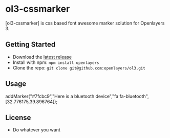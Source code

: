 # ol3-cssmarker

[ol3-cssmarker] is css based font awesome marker solution for Openlayers 3.

## Getting Started

- Download the [latest release](http://openlayers.org/download/)
- Install with npm: `npm install openlayers`
- Clone the repo: `git clone git@github.com:openlayers/ol3.git`

## Usage

addMarker("#7fcbc9","Here is a bluetooth device","fa fa-bluetooth",[32.776175,39.896764]);


## License

- Do whatever you want

